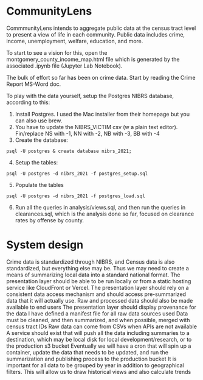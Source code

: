 # CommunityLens
CommmunityLens intends to aggregate public data at the census tract level to present a view of life in each community.
Public data includes crime, income, unemployment, welfare, education, and more.

To start to see a vision for this, open the montgomery_county_income_map.html file which is generated by the associated .ipynb file (Jupyter Lab Notebook).

The bulk of effort so far has been on crime data. Start by reading the Crime Report MS-Word doc.

To play with the data yourself, setup the Postgres NIBRS database, according to this:
1. Install Postgres. I used the Mac installer from their homepage but you can also use brew.
2. You have to update the NIBRS_VICTIM csv (w a plain text editor). Fin/replace NS with -1, NN with -2, NB with -3, BB with -4
3. Create the database: 
```
psql -U postgres & create database nibrs_2021;
```
4. Setup the tables: 
```
psql -U postgres -d nibrs_2021 -f postgres_setup.sql
```
5. Populate the tables 
```
psql -U postgres -d nibrs_2021 -f postgres_load.sql
```
6. Run all the queries in analysis/views.sql, and then run the queries in clearances.sql, which is the analysis done so far, focused on clearance rates by offense by county.

# System design
Crime data is standardized through NIBRS, and Census data is also standardized, but everything else may be. Thus we may need to create a means of summarizing local data into a standard national format.
The presentation layer should be able to be run locally or from a static hosting service like CloudFront or Vercel.
The presentation layer should rely on a consistent data access mechanism and should access pre-summarized data that it will actually use.
Raw and processed data should also be made available to end users
The presentation layer should display provenance for the data
I have defined a manifest file for all raw data sources used
Data must be cleaned, and then summarized, and when possible, merged with census tract IDs
Raw data can come from CSVs when APIs are not available
A service should exist that will push all the data including summaries to a destination, which may be local disk for local development/research, or to the production s3 bucket
Eventually we will have a cron that will spin up a container, update the data that needs to be updated, and run the summarization and publishing process to the production bucket
It is important for all data to be grouped by year in addition to geographical filters. This will allow us to draw historical views and also calculate trends